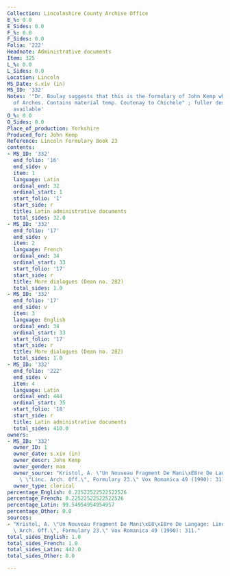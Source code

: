 ```yaml
---
Collection: Lincolnshire County Archive Office
E_%: 0.0
E_Sides: 0.0
F_%: 0.0
F_Sides: 0.0
Folia: '222'
Headnote: Administrative documents
Item: 325
L_%: 0.0
L_Sides: 0.0
Location: Lincoln
MS_Date: s.xiv (in)
MS_ID: '332'
Notes: '"Dr. Boulay suggests that this is the formulary of John Kemp when he was Dean
  of Arches. Contains material temp. Coutenay to Chichele" ; fuller description not
  available'
O_%: 0.0
O_Sides: 0.0
Place_of_production: Yorkshire
Produced_for: John Kemp
Reference: Lincoln Formulary Book 23
contents:
- MS_ID: '332'
  end_folio: '16'
  end_side: v
  item: 1
  language: Latin
  ordinal_end: 32
  ordinal_start: 1
  start_folio: '1'
  start_side: r
  title: Latin administrative documents
  total_sides: 32.0
- MS_ID: '332'
  end_folio: '17'
  end_side: v
  item: 2
  language: French
  ordinal_end: 34
  ordinal_start: 33
  start_folio: '17'
  start_side: r
  title: More dialogues (Dean no. 282)
  total_sides: 1.0
- MS_ID: '332'
  end_folio: '17'
  end_side: v
  item: 3
  language: English
  ordinal_end: 34
  ordinal_start: 33
  start_folio: '17'
  start_side: r
  title: More dialogues (Dean no. 282)
  total_sides: 1.0
- MS_ID: '332'
  end_folio: '222'
  end_side: v
  item: 4
  language: Latin
  ordinal_end: 444
  ordinal_start: 35
  start_folio: '18'
  start_side: r
  title: Latin administrative documents
  total_sides: 410.0
owners:
- MS_ID: '332'
  owner_ID: 1
  owner_date: s.xiv (in)
  owner_descr: John Kemp
  owner_gender: man
  owner_source: "Kristol, A. \"Un Nouveau Fragment De Mani\xE8re De Langage: Lincoln,\
    \ \"Linc. Arch. Off.\", Formulary 23.\" Vox Romanica 49 (1990): 311."
  owner_type: clerical
percentage_English: 0.22522522522522526
percentage_French: 0.22522522522522526
percentage_Latin: 99.54954954954957
percentage_Other: 0.0
sources:
- "Kristol, A. \"Un Nouveau Fragment De Mani\xE8\xE8re De Langage: Lincoln, \"Linc.\
  \ Arch. Off.\", Formulary 23.\" Vox Romanica 49 (1990): 311."
total_sides_English: 1.0
total_sides_French: 1.0
total_sides_Latin: 442.0
total_sides_Other: 0.0

---
```

